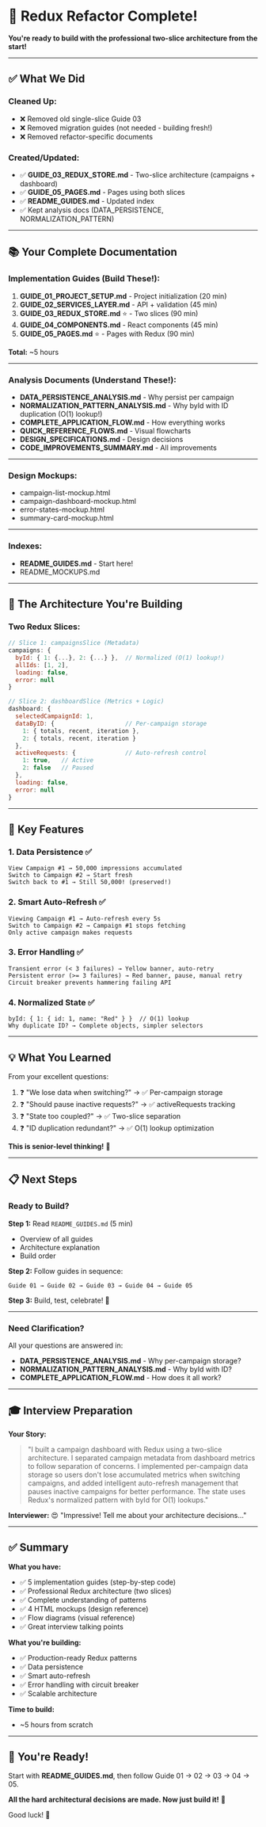# 🎉 Redux Refactor Complete!

**You're ready to build with the professional two-slice architecture from the start!**

---

## ✅ What We Did

### Cleaned Up:
- ❌ Removed old single-slice Guide 03
- ❌ Removed migration guides (not needed - building fresh!)
- ❌ Removed refactor-specific documents

### Created/Updated:
- ✅ **GUIDE_03_REDUX_STORE.md** - Two-slice architecture (campaigns + dashboard)
- ✅ **GUIDE_05_PAGES.md** - Pages using both slices
- ✅ **README_GUIDES.md** - Updated index
- ✅ Kept analysis docs (DATA_PERSISTENCE, NORMALIZATION_PATTERN)

---

## 📚 Your Complete Documentation

### Implementation Guides (Build These!):
1. **GUIDE_01_PROJECT_SETUP.md** - Project initialization (20 min)
2. **GUIDE_02_SERVICES_LAYER.md** - API + validation (45 min)
3. **GUIDE_03_REDUX_STORE.md** ⭐ - Two slices (90 min)
4. **GUIDE_04_COMPONENTS.md** - React components (45 min)
5. **GUIDE_05_PAGES.md** ⭐ - Pages with Redux (90 min)

**Total:** ~5 hours

---

### Analysis Documents (Understand These!):
- **DATA_PERSISTENCE_ANALYSIS.md** - Why persist per campaign
- **NORMALIZATION_PATTERN_ANALYSIS.md** - Why byId with ID duplication (O(1) lookup!)
- **COMPLETE_APPLICATION_FLOW.md** - How everything works
- **QUICK_REFERENCE_FLOWS.md** - Visual flowcharts
- **DESIGN_SPECIFICATIONS.md** - Design decisions
- **CODE_IMPROVEMENTS_SUMMARY.md** - All improvements

---

### Design Mockups:
- campaign-list-mockup.html
- campaign-dashboard-mockup.html
- error-states-mockup.html
- summary-card-mockup.html

---

### Indexes:
- **README_GUIDES.md** - Start here!
- README_MOCKUPS.md

---

## 🎯 The Architecture You're Building

### Two Redux Slices:

```javascript
// Slice 1: campaignsSlice (Metadata)
campaigns: {
  byId: { 1: {...}, 2: {...} },  // Normalized (O(1) lookup!)
  allIds: [1, 2],
  loading: false,
  error: null
}

// Slice 2: dashboardSlice (Metrics + Logic)
dashboard: {
  selectedCampaignId: 1,
  dataByID: {                    // Per-campaign storage
    1: { totals, recent, iteration },
    2: { totals, recent, iteration }
  },
  activeRequests: {              // Auto-refresh control
    1: true,   // Active
    2: false   // Paused
  },
  loading: false,
  error: null
}
```

---

## 🚀 Key Features

### 1. Data Persistence ✅
```
View Campaign #1 → 50,000 impressions accumulated
Switch to Campaign #2 → Start fresh
Switch back to #1 → Still 50,000! (preserved!)
```

### 2. Smart Auto-Refresh ✅
```
Viewing Campaign #1 → Auto-refresh every 5s
Switch to Campaign #2 → Campaign #1 stops fetching
Only active campaign makes requests
```

### 3. Error Handling ✅
```
Transient error (< 3 failures) → Yellow banner, auto-retry
Persistent error (>= 3 failures) → Red banner, pause, manual retry
Circuit breaker prevents hammering failing API
```

### 4. Normalized State ✅
```
byId: { 1: { id: 1, name: "Red" } }  // O(1) lookup
Why duplicate ID? → Complete objects, simpler selectors
```

---

## 💡 What You Learned

From your excellent questions:
1. ❓ "We lose data when switching?" → ✅ Per-campaign storage
2. ❓ "Should pause inactive requests?" → ✅ activeRequests tracking
3. ❓ "State too coupled?" → ✅ Two-slice separation
4. ❓ "ID duplication redundant?" → ✅ O(1) lookup optimization

**This is senior-level thinking!** 👏

---

## 📋 Next Steps

### Ready to Build?

**Step 1:** Read `README_GUIDES.md` (5 min)
- Overview of all guides
- Architecture explanation
- Build order

**Step 2:** Follow guides in sequence:
```
Guide 01 → Guide 02 → Guide 03 → Guide 04 → Guide 05
```

**Step 3:** Build, test, celebrate! 🎉

---

### Need Clarification?

All your questions are answered in:
- **DATA_PERSISTENCE_ANALYSIS.md** - Why per-campaign storage?
- **NORMALIZATION_PATTERN_ANALYSIS.md** - Why byId with ID?
- **COMPLETE_APPLICATION_FLOW.md** - How does it all work?

---

## 🎓 Interview Preparation

**Your Story:**
> "I built a campaign dashboard with Redux using a two-slice architecture. I separated campaign metadata from dashboard metrics to follow separation of concerns. I implemented per-campaign data storage so users don't lose accumulated metrics when switching campaigns, and added intelligent auto-refresh management that pauses inactive campaigns for better performance. The state uses Redux's normalized pattern with byId for O(1) lookups."

**Interviewer:** 😍 "Impressive! Tell me about your architecture decisions..."

---

## ✅ Summary

**What you have:**
- ✅ 5 implementation guides (step-by-step code)
- ✅ Professional Redux architecture (two slices)
- ✅ Complete understanding of patterns
- ✅ 4 HTML mockups (design reference)
- ✅ Flow diagrams (visual reference)
- ✅ Great interview talking points

**What you're building:**
- ✅ Production-ready Redux patterns
- ✅ Data persistence
- ✅ Smart auto-refresh
- ✅ Error handling with circuit breaker
- ✅ Scalable architecture

**Time to build:**
- ~5 hours from scratch

---

## 🚀 You're Ready!

Start with **README_GUIDES.md**, then follow Guide 01 → 02 → 03 → 04 → 05.

**All the hard architectural decisions are made. Now just build it!** 💪

Good luck! 🎉
